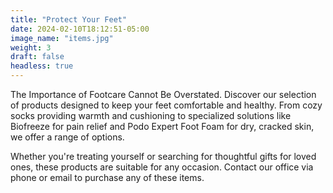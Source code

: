 ```yaml
---
title: "Protect Your Feet"
date: 2024-02-10T18:12:51-05:00
image_name: "items.jpg"
weight: 3
draft: false
headless: true
---
```


The Importance of Footcare Cannot Be Overstated. Discover our selection of products designed to keep your feet comfortable and healthy. From cozy socks providing warmth and cushioning to specialized solutions like Biofreeze for pain relief and Podo Expert Foot Foam for dry, cracked skin, we offer a range of options.

Whether you're treating yourself or searching for thoughtful gifts for loved ones, these products are suitable for any occasion. Contact our office via phone or email to purchase any of these items.
